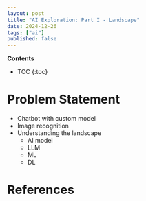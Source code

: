 ```yaml
---
layout: post
title: "AI Exploration: Part I - Landscape"
date: 2024-12-26
tags: ["ai"]
published: false
---
```


**Contents**
* TOC
{:toc}

# Problem Statement

* Chatbot with custom model
* Image recognition
* Understanding the landscape
    - AI model
    - LLM
    - ML
    - DL



# References

[^1]: []()